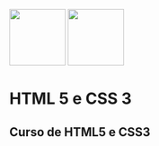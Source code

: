 <img src="https://upload.wikimedia.org/wikipedia/commons/thumb/6/61/HTML5_logo_and_wordmark.svg/120px-HTML5_logo_and_wordmark.svg.png" width=100 height=100> <img src="[https://upload.wikimedia.org/wikipedia/commons/thumb/6/61/HTML5_logo_and_wordmark.svg/120px-HTML5_logo_and_wordmark.svg.png](https://1.bp.blogspot.com/-m4TTXg7Oof4/XlJFOC9iQmI/AAAAAAAAACc/gjl4x37MVFIH7th8Y1xmelomiX4rYRwewCLcBGAsYHQ/s1600/css3.png)" width=100 height=100>

# HTML 5 e CSS 3

## Curso de HTML5 e CSS3
